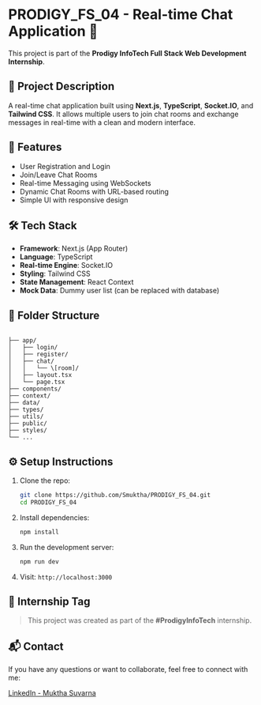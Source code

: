 # PRODIGY_FS_04 - Real-time Chat Application 💬

This project is part of the **Prodigy InfoTech Full Stack Web Development Internship**.

## 🔧 Project Description

A real-time chat application built using **Next.js**, **TypeScript**, **Socket.IO**, and **Tailwind CSS**. It allows multiple users to join chat rooms and exchange messages in real-time with a clean and modern interface.

## 🚀 Features

- User Registration and Login
- Join/Leave Chat Rooms
- Real-time Messaging using WebSockets
- Dynamic Chat Rooms with URL-based routing
- Simple UI with responsive design

## 🛠️ Tech Stack

- **Framework**: Next.js (App Router)
- **Language**: TypeScript
- **Real-time Engine**: Socket.IO
- **Styling**: Tailwind CSS
- **State Management**: React Context
- **Mock Data**: Dummy user list (can be replaced with database)


## 📁 Folder Structure

```

├── app/
│   ├── login/
│   ├── register/
│   ├── chat/
│   │   └── \[room]/
│   ├── layout.tsx
│   └── page.tsx
├── components/
├── context/
├── data/
├── types/
├── utils/
├── public/
├── styles/
└── ...

````

## ⚙️ Setup Instructions

1. Clone the repo:
   ```bash
   git clone https://github.com/Smuktha/PRODIGY_FS_04.git
   cd PRODIGY_FS_04


2. Install dependencies:

   ```bash
   npm install
   ```

3. Run the development server:

   ```bash
   npm run dev
   ```

4. Visit: `http://localhost:3000`

## 📌 Internship Tag

> This project was created as part of the **#ProdigyInfoTech** internship.

## 📬 Contact

If you have any questions or want to collaborate, feel free to connect with me:

[LinkedIn - Muktha Suvarna](https://www.linkedin.com/in/muktha-suvarna12)

